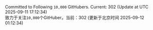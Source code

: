 Committed to Following `10,000` GitHubers. Current: <!-- FOLLOWING_COUNT -->302<!-- FOLLOWING_COUNT --> (Update at UTC <!-- LAST_UPDATED -->2025-09-11 17:12:34<!-- LAST_UPDATED -->)<br>
致力于关注`10,000`个GitHuber。当前：<!-- FOLLOWING_COUNT -->302<!-- FOLLOWING_COUNT --> (更新于北京时间 <!-- LAST_UPDATED_CST -->2025-09-12 01:12:34<!-- LAST_UPDATED_CST -->)
